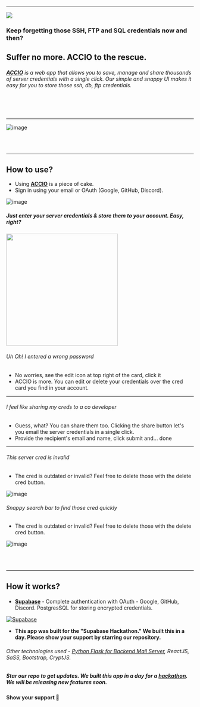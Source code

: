 ----
<img src="https://i.ibb.co/6yxP11B/image.png"/>

### Keep forgetting those SSH, FTP and SQL credentials now and then?
##  Suffer no more. **ACCIO** to the rescue. 
###### [**ACCIO**](https://accio.fabianferno.tech) is a web app that allows you to save, manage and share thousands of server credentials with a single click. Our simple and snappy UI makes it easy for you to store those ssh, db, ftp credentials.


<br/><br/>

----

<img src="https://i.ibb.co/SQT836Q/image.png" alt="image" border="0" />

<br/><br/>

----

## How to use?

- Using [**ACCIO**](https://accio.fabianferno.tech) is a piece of cake. 
- Sign in using your email or OAuth (Google, GitHub, Discord).

<img src="https://i.ibb.co/KKsf59y/image.png" alt="image" border="0" />


##### Just enter your server credentials & store them to your account. Easy, right?

<img src="https://i.ibb.co/yV0Wpdj/Screenshot-2021-08-08-175501.png" height="=300px" width="300px" /> <br/>

###### Uh Oh! I entered a wrong password<br/>
- No worries, see the edit icon at top right of the card, click it
- ACCIO is more. You can edit or delete your credentials over the cred card you find in your account. 

---

###### I feel like sharing my creds to a co developer<br/>
- Guess, what? You can share them too. Clicking the share button let's you email the server credentials in a single click.
- Provide the recipient's email and name, click submit and... done

---

###### This server cred is invalid<br/>
- The cred is outdated or invalid? Feel free to delete those with the delete cred button.

<img src="https://i.ibb.co/NsN2hFk/image.png" alt="image" border="0" />

###### Snappy search bar to find those cred quickly<br/>
- The cred is outdated or invalid? Feel free to delete those with the delete cred button.

<img src="https://i.ibb.co/Wn4VsJc/image.png" alt="image" border="0" />

<br/><br/>

----

## How it works?
#### 
- **[Supabase](https://supabase.io/ "Supabase")** - Complete authentication with OAuth - Google, GitHub, Discord. PostgresSQL for storing encrypted credentials.

[![Supabase](https://supabase.io/new/brand-assets/logo-preview.jpg "Supabase")](https://supabase.io/ "Supabase")

- **This app was built for the "Supabase Hackathon."  We built this in a day. Please show your support by starring our repository.**




###### Other technologies used -  [ Python Flask for Backend Mail Server](https://github.com/fabianferno/accio-be), ReactJS, SaSS, Bootstrap, CryptJS.


##### Star our repo to get updates. We built this app in a day for a [hackathon](https://supabase.io/blog/2021/07/30/1-the-supabase-hackathon "hackathon"). We will be releasing new features soon. 

#### Show your support 💌
